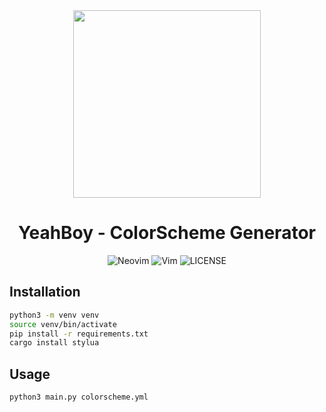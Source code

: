 <div align="center">
    <img src="https://github.com/maxmx03/yeahboy-colors/assets/50273941/a1fd397e-9770-4066-ad7c-b6641aa7b6b7" height="300px"  width="300px" />

  <h1>YeahBoy - ColorScheme Generator</h1>

![Neovim](https://img.shields.io/badge/Neovim-v0.9.1+-blue?NeoVim-%2357A143.svg?&style=for-the-badge&logo=neovim&logoColor=white)
![Vim](https://img.shields.io/badge/Vim-9-blue?NeoVim-%2357A143.svg?&style=for-the-badge&logo=vim&logoColor=white)
![LICENSE](https://shields.io/badge/LICENSE-MIT-orange?style=for-the-badge)

</div>

## Installation

```bash
python3 -m venv venv
source venv/bin/activate
pip install -r requirements.txt
cargo install stylua
```

## Usage

```bash
python3 main.py colorscheme.yml
```
